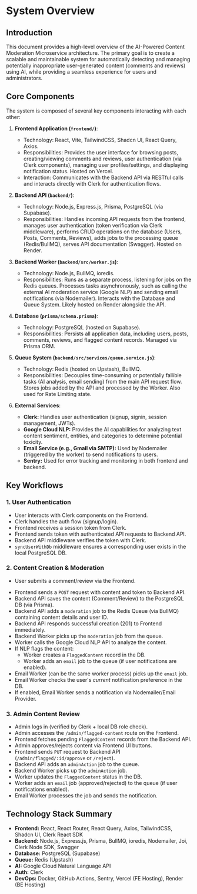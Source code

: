 # System Overview

## Introduction

This document provides a high-level overview of the AI-Powered Content Moderation Microservice architecture. The primary goal is to create a scalable and maintainable system for automatically detecting and managing potentially inappropriate user-generated content (comments and reviews) using AI, while providing a seamless experience for users and administrators.

## Core Components

The system is composed of several key components interacting with each other:

1.  **Frontend Application (`frontend/`)**:
    *   Technology: React, Vite, TailwindCSS, Shadcn UI, React Query, Axios.
    *   Responsibilities: Provides the user interface for browsing posts, creating/viewing comments and reviews, user authentication (via Clerk components), managing user profiles/settings, and displaying notification status. Hosted on Vercel.
    *   Interaction: Communicates with the Backend API via RESTful calls and interacts directly with Clerk for authentication flows.

2.  **Backend API (`backend/`)**:
    *   Technology: Node.js, Express.js, Prisma, PostgreSQL (via Supabase).
    *   Responsibilities: Handles incoming API requests from the frontend, manages user authentication (token verification via Clerk middleware), performs CRUD operations on the database (Users, Posts, Comments, Reviews), adds jobs to the processing queue (Redis/BullMQ), serves API documentation (Swagger). Hosted on Render.

3.  **Backend Worker (`backend/src/worker.js`)**:
    *   Technology: Node.js, BullMQ, ioredis.
    *   Responsibilities: Runs as a separate process, listening for jobs on the Redis queues. Processes tasks asynchronously, such as calling the external AI moderation service (Google NLP) and sending email notifications (via Nodemailer). Interacts with the Database and Queue System. Likely hosted on Render alongside the API.

4.  **Database (`prisma/schema.prisma`)**:
    *   Technology: PostgreSQL (hosted on Supabase).
    *   Responsibilities: Persists all application data, including users, posts, comments, reviews, and flagged content records. Managed via Prisma ORM.

5.  **Queue System (`backend/src/services/queue.service.js`)**:
    *   Technology: Redis (hosted on Upstash), BullMQ.
    *   Responsibilities: Decouples time-consuming or potentially fallible tasks (AI analysis, email sending) from the main API request flow. Stores jobs added by the API and processed by the Worker. Also used for Rate Limiting state.

6.  **External Services**:
    *   **Clerk:** Handles user authentication (signup, signin, session management, JWTs).
    *   **Google Cloud NLP:** Provides the AI capabilities for analyzing text content sentiment, entities, and categories to determine potential toxicity.
    *   **Email Service (e.g., Gmail via SMTP):** Used by Nodemailer (triggered by the worker) to send notifications to users.
    *   **Sentry:** Used for error tracking and monitoring in both frontend and backend.

## Key Workflows

### 1. User Authentication
   - User interacts with Clerk components on the Frontend.
   - Clerk handles the auth flow (signup/login).
   - Frontend receives a session token from Clerk.
   - Frontend sends token with authenticated API requests to Backend API.
   - Backend API middleware verifies the token with Clerk.
   - `syncUserWithDb` middleware ensures a corresponding user exists in the local PostgreSQL DB.

### 2. Content Creation & Moderation
   - User submits a comment/review via the Frontend.
   *   Frontend sends a `POST` request with content and token to Backend API.
   *   Backend API saves the content (Comment/Review) to the PostgreSQL DB (via Prisma).
   *   Backend API adds a `moderation` job to the Redis Queue (via BullMQ) containing content details and user ID.
   *   Backend API responds successful creation (201) to Frontend immediately.
   *   Backend Worker picks up the `moderation` job from the queue.
   *   Worker calls the Google Cloud NLP API to analyze the content.
   *   If NLP flags the content:
        *   Worker creates a `FlaggedContent` record in the DB.
        *   Worker adds an `email` job to the queue (if user notifications are enabled).
   *   Email Worker (can be the same worker process) picks up the `email` job.
   *   Email Worker checks the user's *current* notification preference in the DB.
   *   If enabled, Email Worker sends a notification via Nodemailer/Email Provider.

### 3. Admin Content Review
   *   Admin logs in (verified by Clerk + local DB role check).
   *   Admin accesses the `/admin/flagged-content` route on the Frontend.
   *   Frontend fetches pending `FlaggedContent` records from the Backend API.
   *   Admin approves/rejects content via Frontend UI buttons.
   *   Frontend sends `PUT` request to Backend API (`/admin/flagged/:id/approve` or `/reject`).
   *   Backend API adds an `adminAction` job to the queue.
   *   Backend Worker picks up the `adminAction` job.
   *   Worker updates the `FlaggedContent` status in the DB.
   *   Worker adds an `email` job (approved/rejected) to the queue (if user notifications enabled).
   *   Email Worker processes the job and sends the notification.

## Technology Stack Summary

*   **Frontend:** React, React Router, React Query, Axios, TailwindCSS, Shadcn UI, Clerk React SDK
*   **Backend:** Node.js, Express.js, Prisma, BullMQ, ioredis, Nodemailer, Joi, Clerk Node SDK, Swagger
*   **Database:** PostgreSQL (Supabase)
*   **Queue:** Redis (Upstash)
*   **AI:** Google Cloud Natural Language API
*   **Auth:** Clerk
*   **DevOps:** Docker, GitHub Actions, Sentry, Vercel (FE Hosting), Render (BE Hosting)